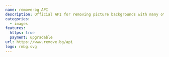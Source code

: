 ```yaml
---
name: remove-bg API
description: Official API for removing picture backgrounds with many other features
categories:
  - images
features:
  https: true
  payment: upgradable
url: https://www.remove.bg/api
logo: rmbg.svg
---
```

